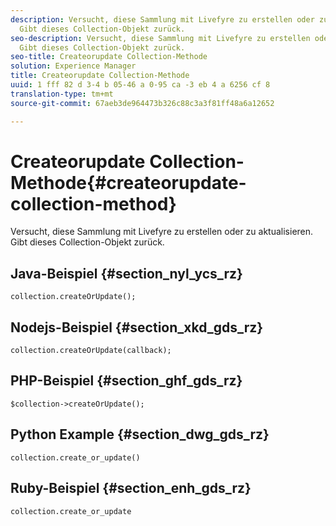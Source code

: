 ```yaml
---
description: Versucht, diese Sammlung mit Livefyre zu erstellen oder zu aktualisieren.
  Gibt dieses Collection-Objekt zurück.
seo-description: Versucht, diese Sammlung mit Livefyre zu erstellen oder zu aktualisieren.
  Gibt dieses Collection-Objekt zurück.
seo-title: Createorupdate Collection-Methode
solution: Experience Manager
title: Createorupdate Collection-Methode
uuid: 1 fff 82 d 3-4 b 05-46 a 0-95 ca -3 eb 4 a 6256 cf 8
translation-type: tm+mt
source-git-commit: 67aeb3de964473b326c88c3a3f81ff48a6a12652

---
```



# Createorupdate Collection-Methode{#createorupdate-collection-method}

Versucht, diese Sammlung mit Livefyre zu erstellen oder zu aktualisieren. Gibt dieses Collection-Objekt zurück.

## Java-Beispiel {#section_nyl_ycs_rz}

```
collection.createOrUpdate(); 
```

## Nodejs-Beispiel {#section_xkd_gds_rz}

```
collection.createOrUpdate(callback); 
```

## PHP-Beispiel {#section_ghf_gds_rz}

```
$collection->createOrUpdate();
```

## Python Example {#section_dwg_gds_rz}

```
collection.create_or_update() 
```

## Ruby-Beispiel {#section_enh_gds_rz}

```
collection.create_or_update 
```

